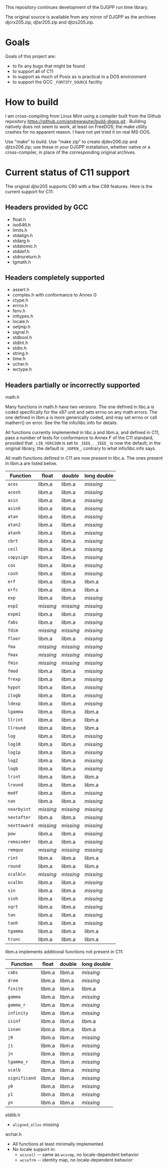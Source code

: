 This repository continues development of the DJGPP run time library.

The original source is available from any mirror of DJGPP as the archives
djcrx205.zip, djlsr205.zip and djtzs205.zip.

Goals
=====

Goals of this project are:

* to fix any bugs that might be found
* to support all of C11
* to support as much of Posix as is practical in a DOS environment
* to support the GCC `_FORTIFY_SOURCE` facility

How to build
============

I am cross-compiling from Linux Mint using a compiler built from the Github
repository https://github.com/andrewwutw/build-djgpp.git . Building natively does
not seem to work, at least on FreeDOS; the make utility crashes for no apparent
reason. I have not yet tried it on real MS-DOS.

Use "make" to build. Use "make zip" to create djdev206.zip and djtzn206.zip;
use these in your DJGPP installation, whether native or a cross-compiler, in
place of the corresponding original archives.

Current status of C11 support
=============================

The original djlsr205 supports C90 with a few C99 features. Here is the current
support for C11:

Headers provided by GCC
-----------------------
  * float.h
  * iso646.h
  * limits.h
  * stdalign.h
  * stdarg.h
  * stdatomic.h
  * stddef.h
  * stdnoreturn.h
  * tgmath.h

Headers completely supported
----------------------------
  * assert.h
  * complex.h with conformance to Annex G
  * ctype.h
  * errno.h
  * fenv.h
  * inttypes.h
  * locale.h
  * setjmp.h
  * signal.h
  * stdbool.h
  * stdint.h
  * stdio.h
  * string.h
  * time.h
  * uchar.h
  * wctype.h

Headers partially or incorrectly supported
------------------------------------------
math.h

Many functions in math.h have two versions. The one defined in libc.a is
coded specifically for the x87 unit and sets errno on any math errors.
The one defined in libm.a is more generically coded, and may set errno
or call matherr() on error. See the file info/libc.info for details.

All functions currently implemented in libc.a and libm.a, and defined in
C11, pass a number of tests for conformance to Annex F of the C11 standard,
provided that `_LIB_VERSION` is set to `_IEEE_`.  `_IEEE_` is now the
default; in the original library, the default is `_XOPEN_`, contrary to
what info/libc.info says.

All math functions defined in C11 are now present in libc.a.  The ones
present in libm.a are listed below.

| __Function__  | __float__ | __double__ | __long double__ |
|---------------|-----------|------------|-----------------|
| `acos`        | libm.a    | libm.a     | _missing_       |
| `acosh`       | libm.a    | libm.a     | _missing_       |
| `asin`        | libm.a    | libm.a     | _missing_       |
| `asinh`       | libm.a    | libm.a     | _missing_       |
| `atan`        | libm.a    | libm.a     | _missing_       |
| `atan2`       | libm.a    | libm.a     | _missing_       |
| `atanh`       | libm.a    | libm.a     | _missing_       |
| `cbrt`        | libm.a    | libm.a     | _missing_       |
| `ceil`        | libm.a    | libm.a     | _missing_       |
| `copysign`    | libm.a    | libm.a     | _missing_       |
| `cos`         | libm.a    | libm.a     | _missing_       |
| `cosh`        | libm.a    | libm.a     | _missing_       |
| `erf`         | libm.a    | libm.a     | libm.a          |
| `erfc`        | libm.a    | libm.a     | libm.a          |
| `exp`         | libm.a    | libm.a     | _missing_       |
| `exp2`        | _missing_ | _missing_  | _missing_       |
| `expm1`       | libm.a    | libm.a     | _missing_       |
| `fabs`        | libm.a    | libm.a     | _missing_       |
| `fdim`        | _missing_ | _missing_  | _missing_       |
| `floor`       | libm.a    | libm.a     | _missing_       |
| `fma`         | _missing_ | _missing_  | _missing_       |
| `fmax`        | _missing_ | _missing_  | _missing_       |
| `fmin`        | _missing_ | _missing_  | _missing_       |
| `fmod`        | libm.a    | libm.a     | _missing_       |
| `frexp`       | libm.a    | libm.a     | _missing_       |
| `hypot`       | libm.a    | libm.a     | _missing_       |
| `ilogb`       | libm.a    | libm.a     | _missing_       |
| `ldexp`       | libm.a    | libm.a     | _missing_       |
| `lgamma`      | libm.a    | libm.a     | libm.a          |
| `llrint`      | libm.a    | libm.a     | libm.a          |
| `llround`     | libm.a    | libm.a     | libm.a          |
| `log`         | libm.a    | libm.a     | _missing_       |
| `log10`       | libm.a    | libm.a     | _missing_       |
| `log1p`       | libm.a    | libm.a     | _missing_       |
| `log2`        | libm.a    | libm.a     | _missing_       |
| `logb`        | libm.a    | libm.a     | _missing_       |
| `lrint`       | libm.a    | libm.a     | libm.a          |
| `lround`      | libm.a    | libm.a     | libm.a          |
| `modf`        | libm.a    | libm.a     | _missing_       |
| `nan`         | libm.a    | libm.a     | _missing_       |
| `nearbyint`   | _missing_ | _missing_  | _missing_       |
| `nextafter`   | libm.a    | libm.a     | _missing_       |
| `nexttoward`  | _missing_ | _missing_  | _missing_       |
| `pow`         | libm.a    | libm.a     | _missing_       |
| `remainder`   | libm.a    | libm.a     | _missing_       |
| `remquo`      | _missing_ | _missing_  | _missing_       |
| `rint`        | libm.a    | libm.a     | libm.a          |
| `round`       | libm.a    | libm.a     | libm.a          |
| `scalbln`     | _missing_ | _missing_  | _missing_       |
| `scalbn`      | libm.a    | libm.a     | _missing_       |
| `sin`         | libm.a    | libm.a     | _missing_       |
| `sinh`        | libm.a    | libm.a     | _missing_       |
| `sqrt`        | libm.a    | libm.a     | _missing_       |
| `tan`         | libm.a    | libm.a     | _missing_       |
| `tanh`        | libm.a    | libm.a     | _missing_       |
| `tgamma`      | libm.a    | libm.a     | libm.a          |
| `trunc`       | libm.a    | libm.a     | libm.a          |

libm.a implements additional functions not present in C11:

| __Function__  | __float__ | __double__ | __long double__ |
|---------------|-----------|------------|-----------------|
| `cabs`        | libm.a    | libm.a     | _missing_       |
| `drem`        | libm.a    | libm.a     | _missing_       |
| `finite`      | libm.a    | libm.a     | libm.a          |
| `gamma`       | libm.a    | libm.a     | _missing_       |
| `gamma_r`     | libm.a    | libm.a     | _missing_       |
| `infinity`    | libm.a    | libm.a     | _missing_       |
| `isinf`       | libm.a    | libm.a     | libm.a          |
| `isnan`       | libm.a    | libm.a     | libm.a          |
| `j0`          | libm.a    | libm.a     | _missing_       |
| `j1`          | libm.a    | libm.a     | _missing_       |
| `jn`          | libm.a    | libm.a     | _missing_       |
| `lgamma_r`    | libm.a    | libm.a     | _missing_       |
| `scalb`       | libm.a    | libm.a     | _missing_       |
| `significand` | libm.a    | libm.a     | _missing_       |
| `y0`          | libm.a    | libm.a     | _missing_       |
| `y1`          | libm.a    | libm.a     | _missing_       |
| `yn`          | libm.a    | libm.a     | _missing_       |

stdlib.h

  * `aligned_alloc` missing

wchar.h

  * All functions at least minimally implemented
  * No locale support in:
    * `wcscoll` -- same as `wcscmp`, no locale-dependent behavior
    * `wcsxfrm` -- identity map, no locale-dependent behavior

